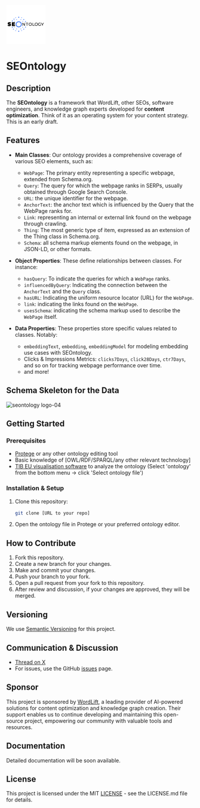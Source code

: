 ![seontology logo-04](.assets/seontology_logo.png)


# SEOntology

## Description

The **SEOntology** is a framework that WordLift, other SEOs, software engineers, and knowledge graph experts developed for **content optimization**. Think of it as an operating system for your content strategy. This is an early draft.

## Features

- **Main Classes**: Our ontology provides a comprehensive coverage of various SEO elements, such as:
  - `WebPage`: The primary entity representing a specific webpage, extended from Schema.org.
  - `Query`: The query for which the webpage ranks in SERPs, usually obtained through Google Search Console.
  - `URL`: the unique identifier for the webpage.
  - `AnchorText`: the anchor text which is influenced by the Query that the WebPage ranks for.
  - `Link`: representing an internal or external link found on the webpage through crawling.
  - `Thing`: The most generic type of item, expressed as an extension of the Thing class in Schema.org.
  - `Schema`: all schema markup elements found on the webpage, in JSON-LD, or other formats.


- **Object Properties**: These define relationships between classes. For instance:
  - `hasQuery`: To indicate the queries for which a `WebPage` ranks.
  - `influencedByQuery`: Indicating the connection between the `AnchorText` and the `Query` class.
  - `hasURL`: Indicating the uniform resource locator (URL) for the `WebPage`.
  - `link`: indicating the links found on the `WebPage`.
  - `usesSchema`: indicating the schema markup used to describe the `WebPage` itself. 

- **Data Properties**: These properties store specific values related to classes. Notably:
  - `embeddingText`, `embedding`, `embeddingModel` for modeling embedding use cases with SEOntology.
  - Clicks & Impressions Metrics: `clicks7Days`, `click28Days`, `ctr7Days`, and so on for tracking webpage performance over time.
  - and more!
 
## Schema Skeleton for the Data
![seontology logo-04](.assets/FINAL_SEONTOLOGY_WORDLIFT.png)

## Getting Started

### Prerequisites

- [Protege](https://protege.stanford.edu/) or any other ontology editing tool
- Basic knowledge of [OWL/RDF/SPARQL/any other relevant technology]
- [TIB EU visualisation software](https://service.tib.eu/webvowl/) to analyze the ontology (Select 'ontology' from the bottom menu -> click 'Select ontology file')
  
### Installation & Setup

1. Clone this repository:
   ```bash
   git clone [URL to your repo]
   ```
2. Open the ontology file in Protege or your preferred ontology editor.

## How to Contribute

1. Fork this repository.
2. Create a new branch for your changes.
3. Make and commit your changes.
4. Push your branch to your fork.
5. Open a pull request from your fork to this repository.
6. After review and discussion, if your changes are approved, they will be merged.

## Versioning

We use [Semantic Versioning](http://semver.org/) for this project.

## Communication & Discussion

- [Thread on X](https://x.com/cyberandy/status/1715853285838430358?s=20)
- For issues, use the GitHub [issues](link_to_issues_page) page.

## Sponsor

This project is sponsored by [WordLift](https://www.wordlift.io/), a leading provider of AI-powered solutions for content optimization and knowledge graph creation. Their support enables us to continue developing and maintaining this open-source project, empowering our community with valuable tools and resources.

## Documentation

Detailed documentation will be soon available.

## License
This project is licensed under the MIT [LICENSE](LICENSE.md) - see the LICENSE.md file for details.
